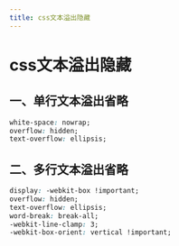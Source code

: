 ```yaml
---
title: css文本溢出隐藏
---
```


# css文本溢出隐藏

## 一、单行文本溢出省略

```css
white-space: nowrap;
overflow: hidden;
text-overflow: ellipsis;
```

## 二、多行文本溢出省略

```css
display: -webkit-box !important;
overflow: hidden;
text-overflow: ellipsis;
word-break: break-all;
-webkit-line-clamp: 3;
-webkit-box-orient: vertical !important;
```
